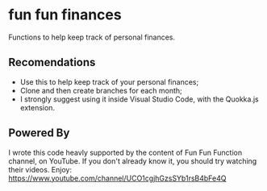 # fun fun finances
Functions to help keep track of personal finances.

## Recomendations
* Use this to help keep track of your personal finances;
* Clone and then create branches for each month;
* I strongly suggest using it inside Visual Studio Code, with the Quokka.js extension.

## Powered By
I wrote this code heavly supported by the content of Fun Fun Function channel, on YouTube. If you don't already know it, you should try watching their videos. Enjoy: https://www.youtube.com/channel/UCO1cgjhGzsSYb1rsB4bFe4Q
